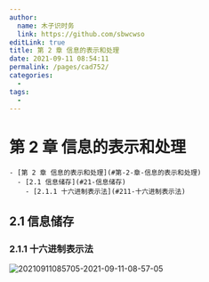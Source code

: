 ```yaml
---
author: 
  name: 木子识时务
  link: https://github.com/sbwcwso
editLink: true
title: 第 2 章 信息的表示和处理
date: 2021-09-11 08:54:11
permalink: /pages/cad752/
categories: 
  - 
tags: 
  - 
---
```


# 第 2 章 信息的表示和处理

```markmap
- [第 2 章 信息的表示和处理](#第-2-章-信息的表示和处理)
  - [2.1 信息储存](#21-信息储存)
    - [2.1.1 十六进制表示法](#211-十六进制表示法)
```

## 2.1 信息储存

### 2.1.1 十六进制表示法

![20210911085705-2021-09-11-08-57-05](https://cdn.jsdelivr.net/gh/sbwcwso/PicBed@master/20210911085705-2021-09-11-08-57-05.png)

